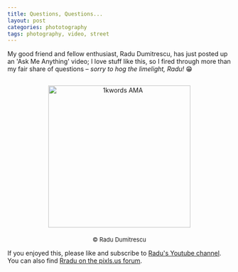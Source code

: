 ```yaml
---
title: Questions, Questions...
layout: post
categories: phototography
tags: photography, video, street 
---
```


My good friend and fellow enthusiast, Radu Dumitrescu, has just posted up an 'Ask Me Anything' video; I love stuff like this, so I fired through more than my fair share of questions – _sorry to hog the limelight, Radu!_ 😁

<div>
<center>
<a href="https://m.youtube.com/watch?v=ts2gEClrzuQ">
<img src="https://i.ytimg.com/vi/ts2gEClrzuQ/mqdefault.jpg" style="padding-top: 15px;" class="align-center" alt="1kwords AMA" width="320"></a>
</center>

<p style="text-align:center; padding-top: 5px;">
  <font size=" 2">
© Radu Dumitrescu 
  </font>
</p>
</div>

If you enjoyed this, please like and subscribe to [Radu's Youtube channel](https://m.youtube.com/@1kwords). You can also find [Rradu on the pixls.us forum](https://discuss.pixls.us/u/zerosapte/summary).
